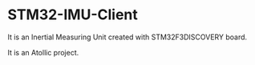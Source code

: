 STM32-IMU-Client
================

It is an Inertial Measuring Unit created with STM32F3DISCOVERY board.

It is an Atollic project.